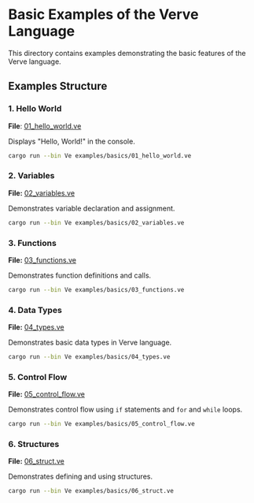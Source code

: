 # Basic Examples of the Verve Language

This directory contains examples demonstrating the basic features of the Verve language.

## Examples Structure

### 1. Hello World
**File**: [01_hello_world.ve](./01_hello_world.ve)

Displays "Hello, World!" in the console.
```bash
cargo run --bin Ve examples/basics/01_hello_world.ve
```

### 2. Variables
**File:** [02_variables.ve](./02_variables.ve)

Demonstrates variable declaration and assignment.
```bash
cargo run --bin Ve examples/basics/02_variables.ve
```

### 3. Functions
**File:** [03_functions.ve](./03_functions.ve)

Demonstrates function definitions and calls.
```bash
cargo run --bin Ve examples/basics/03_functions.ve
```

### 4. Data Types
**File:** [04_types.ve](./04_types.ve)

Demonstrates basic data types in Verve language.
```bash
cargo run --bin Ve examples/basics/04_types.ve
```

### 5. Control Flow
**File:** [05_control_flow.ve](./05_control_flow.ve)

Demonstrates control flow using `if` statements and `for` and `while` loops.
```bash
cargo run --bin Ve examples/basics/05_control_flow.ve
```

### 6. Structures
**File:** [06_struct.ve](./06_struct.ve)

Demonstrates defining and using structures.
```bash
cargo run --bin Ve examples/basics/06_struct.ve
```
